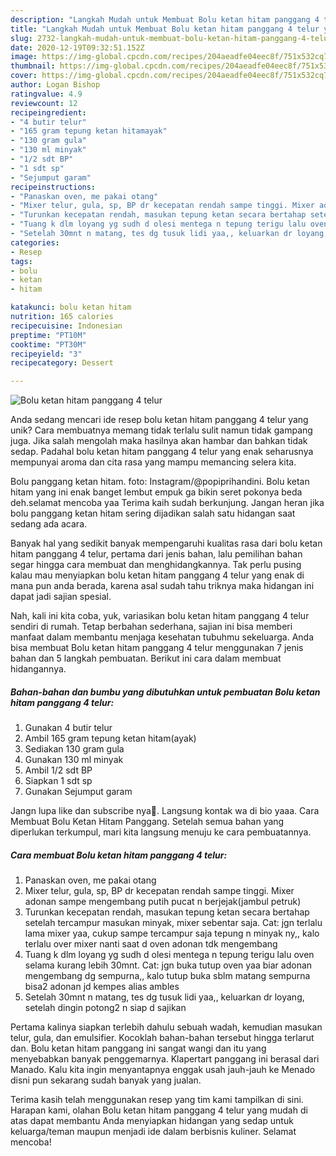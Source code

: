 ```yaml
---
description: "Langkah Mudah untuk Membuat Bolu ketan hitam panggang 4 telur yang Bisa Manjain Lidah"
title: "Langkah Mudah untuk Membuat Bolu ketan hitam panggang 4 telur yang Bisa Manjain Lidah"
slug: 2732-langkah-mudah-untuk-membuat-bolu-ketan-hitam-panggang-4-telur-yang-bisa-manjain-lidah
date: 2020-12-19T09:32:51.152Z
image: https://img-global.cpcdn.com/recipes/204aeadfe04eec8f/751x532cq70/bolu-ketan-hitam-panggang-4-telur-foto-resep-utama.jpg
thumbnail: https://img-global.cpcdn.com/recipes/204aeadfe04eec8f/751x532cq70/bolu-ketan-hitam-panggang-4-telur-foto-resep-utama.jpg
cover: https://img-global.cpcdn.com/recipes/204aeadfe04eec8f/751x532cq70/bolu-ketan-hitam-panggang-4-telur-foto-resep-utama.jpg
author: Logan Bishop
ratingvalue: 4.9
reviewcount: 12
recipeingredient:
- "4 butir telur"
- "165 gram tepung ketan hitamayak"
- "130 gram gula"
- "130 ml minyak"
- "1/2 sdt BP"
- "1 sdt sp"
- "Sejumput garam"
recipeinstructions:
- "Panaskan oven, me pakai otang"
- "Mixer telur, gula, sp, BP dr kecepatan rendah sampe tinggi. Mixer adonan sampe mengembang putih pucat n berjejak(jambul petruk)"
- "Turunkan kecepatan rendah, masukan tepung ketan secara bertahap setelah tercampur masukan minyak, mixer sebentar saja. Cat: jgn terlalu lama mixer yaa, cukup sampe tercampur saja tepung n minyak ny,, kalo terlalu over mixer nanti saat d oven adonan tdk mengembang"
- "Tuang k dlm loyang yg sudh d olesi mentega n tepung terigu lalu oven selama kurang lebih 30mnt. Cat: jgn buka tutup oven yaa biar adonan mengembang dg sempurna,, kalo tutup buka sblm matang sempurna bisa2 adonan jd kempes alias ambles"
- "Setelah 30mnt n matang, tes dg tusuk lidi yaa,, keluarkan dr loyang, setelah dingin potong2 n siap d sajikan"
categories:
- Resep
tags:
- bolu
- ketan
- hitam

katakunci: bolu ketan hitam 
nutrition: 165 calories
recipecuisine: Indonesian
preptime: "PT10M"
cooktime: "PT30M"
recipeyield: "3"
recipecategory: Dessert

---
```



![Bolu ketan hitam panggang 4 telur](https://img-global.cpcdn.com/recipes/204aeadfe04eec8f/751x532cq70/bolu-ketan-hitam-panggang-4-telur-foto-resep-utama.jpg)

Anda sedang mencari ide resep bolu ketan hitam panggang 4 telur yang unik? Cara membuatnya memang tidak terlalu sulit namun tidak gampang juga. Jika salah mengolah maka hasilnya akan hambar dan bahkan tidak sedap. Padahal bolu ketan hitam panggang 4 telur yang enak seharusnya mempunyai aroma dan cita rasa yang mampu memancing selera kita.

Bolu panggang ketan hitam. foto: Instagram/@popiprihandini. Bolu ketan hitam yang ini enak banget lembut empuk ga bikin seret pokonya beda deh.selamat mencoba yaa Terima kaih sudah berkunjung. Jangan heran jika bolu panggang ketan hitam sering dijadikan salah satu hidangan saat sedang ada acara.

Banyak hal yang sedikit banyak mempengaruhi kualitas rasa dari bolu ketan hitam panggang 4 telur, pertama dari jenis bahan, lalu pemilihan bahan segar hingga cara membuat dan menghidangkannya. Tak perlu pusing kalau mau menyiapkan bolu ketan hitam panggang 4 telur yang enak di mana pun anda berada, karena asal sudah tahu triknya maka hidangan ini dapat jadi sajian spesial.


Nah, kali ini kita coba, yuk, variasikan bolu ketan hitam panggang 4 telur sendiri di rumah. Tetap berbahan sederhana, sajian ini bisa memberi manfaat dalam membantu menjaga kesehatan tubuhmu sekeluarga. Anda bisa membuat Bolu ketan hitam panggang 4 telur menggunakan 7 jenis bahan dan 5 langkah pembuatan. Berikut ini cara dalam membuat hidangannya.

<!--inarticleads1-->

##### Bahan-bahan dan bumbu yang dibutuhkan untuk pembuatan Bolu ketan hitam panggang 4 telur:

1. Gunakan 4 butir telur
1. Ambil 165 gram tepung ketan hitam(ayak)
1. Sediakan 130 gram gula
1. Gunakan 130 ml minyak
1. Ambil 1/2 sdt BP
1. Siapkan 1 sdt sp
1. Gunakan Sejumput garam


Jangn lupa like dan subscribe nya🙏. Langsung kontak wa di bio yaaa. Cara Membuat Bolu Ketan Hitam Panggang. Setelah semua bahan yang diperlukan terkumpul, mari kita langsung menuju ke cara pembuatannya. 

<!--inarticleads2-->

##### Cara membuat Bolu ketan hitam panggang 4 telur:

1. Panaskan oven, me pakai otang
1. Mixer telur, gula, sp, BP dr kecepatan rendah sampe tinggi. Mixer adonan sampe mengembang putih pucat n berjejak(jambul petruk)
1. Turunkan kecepatan rendah, masukan tepung ketan secara bertahap setelah tercampur masukan minyak, mixer sebentar saja. Cat: jgn terlalu lama mixer yaa, cukup sampe tercampur saja tepung n minyak ny,, kalo terlalu over mixer nanti saat d oven adonan tdk mengembang
1. Tuang k dlm loyang yg sudh d olesi mentega n tepung terigu lalu oven selama kurang lebih 30mnt. Cat: jgn buka tutup oven yaa biar adonan mengembang dg sempurna,, kalo tutup buka sblm matang sempurna bisa2 adonan jd kempes alias ambles
1. Setelah 30mnt n matang, tes dg tusuk lidi yaa,, keluarkan dr loyang, setelah dingin potong2 n siap d sajikan


Pertama kalinya siapkan terlebih dahulu sebuah wadah, kemudian masukan telur, gula, dan emulsifier. Kocoklah bahan-bahan tersebut hingga terlarut dan. Bolu ketan hitam panggang ini sangat wangi dan itu yang menyebabkan banyak penggemarnya. Klapertart panggang ini berasal dari Manado. Kalu kita ingin menyantapnya enggak usah jauh-jauh ke Menado disni pun sekarang sudah banyak yang jualan. 

Terima kasih telah menggunakan resep yang tim kami tampilkan di sini. Harapan kami, olahan Bolu ketan hitam panggang 4 telur yang mudah di atas dapat membantu Anda menyiapkan hidangan yang sedap untuk keluarga/teman maupun menjadi ide dalam berbisnis kuliner. Selamat mencoba!
